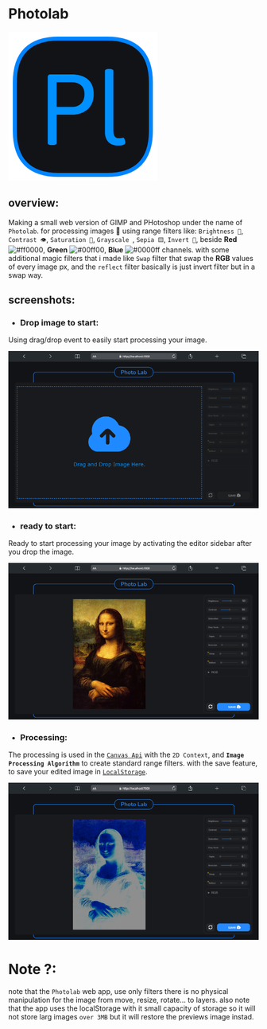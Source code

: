 # Photolab
![logo](src/imgs/logo.png)

## overview:
Making a small web version of GIMP and PHotoshop under the name of `Photolab`. for processing images 🌇 using range filters like: `Brightness 🔅`, `Contrast 👁️`, `Saturation 🌈`, `Grayscale `, `Sepia 🟨`, `Invert 🩻`, beside **Red** ![#ff0000](https://www.iconsdb.com/icons/download/color/ff0000/circle-16.png), **Green** ![#00ff00](https://www.iconsdb.com/icons/download/color/00ff00/circle-16.png), **Blue** ![#0000ff](https://www.iconsdb.com/icons/download/color/0000ff/circle-16.png) channels. with some additional magic filters that i made like `Swap` filter that swap the **__RGB__** values of every image px, and the `reflect` filter basically is just invert filter but in a swap way.

## screenshots:
- ### Drop image to start:
Using drag/drop event to easily start processing your image.

![screenshot](src/screenshots/dropimage.png)

- ### ready to start:
Ready to start processing your image by activating the editor sidebar after you drop the image.

![screenshot](src/screenshots/readytostart.png)

- ### Processing:
The processing is used in the [`Canvas Api`](https://developer.mozilla.org/en-US/docs/Web/API/Canvas_API) with the `2D Context`, and **`Image Processing Algorithm`** to create standard range filters. with the save feature, to save your edited image in [`LocalStorage`](https://developer.mozilla.org/en-US/docs/Web/API/Window/localStorage).

![screenshot](src/screenshots/processing.png)

# Note ?:
note that the `Photolab` web app, use only filters there is no physical manipulation for the image from move, resize, rotate... to layers.
also note that the app uses the localStorage with it small capacity of storage so it will not store larg images `over 3MB` but it will restore the previews image instad.
